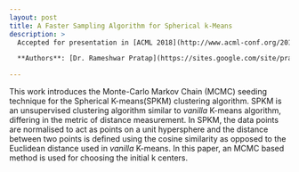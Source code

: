 ```yaml
---
layout: post
title: A Faster Sampling Algorithm for Spherical k-Means
description: >
  Accepted for presentation in [ACML 2018](http://www.acml-conf.org/2018/)

  **Authors**: [Dr. Rameshwar Pratap](https://sites.google.com/site/prataprameshwaryadav/), Pratheeksha Nair, [Anup Anand Deshmukh](https://anup-deshmukh.github.io/)

---
```


This work introduces the Monte-Carlo Markov Chain (MCMC) seeding technique for the Spherical K-means(SPKM) clustering algorithm. SPKM is an unsupervised clustering algorithm similar to *vanilla* K-means algorithm, differing in the metric of distance measurement. In SPKM, the data points are normalised to act as points on a unit hypersphere and the distance between two points is defined using the cosine similarity as opposed to the Euclidean distance used in *vanilla* K-means. In this paper, an MCMC based method is used for choosing the initial k centers.
